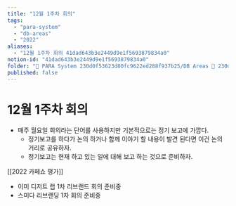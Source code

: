 ```yaml
---
title: "12월 1주차 회의"
tags:
  - "para-system"
  - "db-areas"
  - "2022"
aliases:
  - "12월 1주차 회의 41dad643b3e2449d9e1f5693879834a0"
notion-id: "41dad643b3e2449d9e1f5693879834a0"
folder: "🚀 PARA System 230d0f53623d80fc9622ed288f937b25/DB Areas 🔲 230d0f53623d812fa0e9f500c4679623/(주) 음 66e9b539f26a4b65b785de77451613c8/내부 워크숍 및 회의 c09642829cbb460caade3d89d7122a12/사무실 주간 회의 c5027ddb44b24c63b8a52c69ad7b16c0/2022 회의 26beae718346447fa8aac349f5d51866"
published: false
---
```


# 12월 1주차 회의

* 매주 월요일 회의라는 단어를 사용하지만 기본적으로는 정기 보고에 가깝다.
  * 정기보고를 하다가 논의 하거나 함께 이야기 할 내용이 발견 된다면 이건 논의 거리로 공유하자.
  * 정기보고는 현재 하고 있는 일에 대해 보고 하는 것으로 준비하자.

[[2022 카페쇼 평가]]

* 이미 디저트 랩 1차 리브랜드 회의 준비중
* 스미다 리브랜딩 1차 회의 준비중
